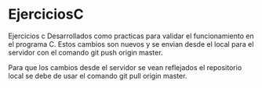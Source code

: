 # EjerciciosC
Ejercicios c 
Desarrollados como practicas para validar el funcionamiento en el programa C. Estos cambios son nuevos y se envian desde el local para el servidor con el comando git push origin master.

Para que los cambios desde el servidor se vean reflejados el repositorio local se debe de usar el comando git pull origin master.
